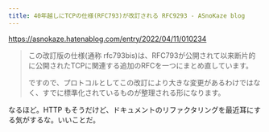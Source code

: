 ```yaml
---
title: 40年越しにTCPの仕様(RFC793)が改訂される RFC9293 - ASnoKaze blog
---
```


https://asnokaze.hatenablog.com/entry/2022/04/11/010234

> この改訂版の仕様(通称 rfc793bis)は、RFC793が公開されて以来断片的に公開されたTCPに関連する追加のRFCを一つにまとめ直しています。
> 
> ですので、プロトコルとしてこの改訂により大きな変更があるわけではなく、すでに標準化されているものが整理される形になります。

なるほど。HTTP もそうだけど、ドキュメントのリファクタリングを最近耳にする気がするな。いいことだ。

